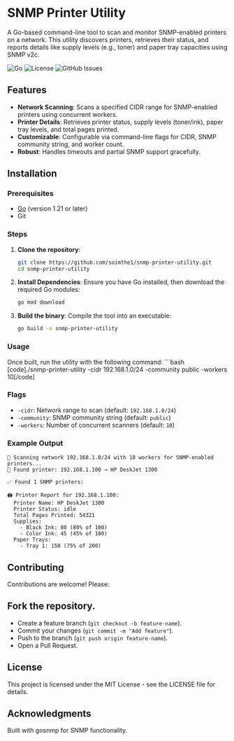 # SNMP Printer Utility

A Go-based command-line tool to scan and monitor SNMP-enabled printers on a network. This utility discovers printers, retrieves their status, and reports details like supply levels (e.g., toner) and paper tray capacities using SNMP v2c.

![Go](https://img.shields.io/badge/Go-1.21-blue.svg)
![License](https://img.shields.io/badge/License-MIT-green.svg)
![GitHub Issues](https://img.shields.io/github/issues/soimthe1/snmp-printer-utility)

## Features

- **Network Scanning**: Scans a specified CIDR range for SNMP-enabled printers using concurrent workers.
- **Printer Details**: Retrieves printer status, supply levels (toner/ink), paper tray levels, and total pages printed.
- **Customizable**: Configurable via command-line flags for CIDR, SNMP community string, and worker count.
- **Robust**: Handles timeouts and partial SNMP support gracefully.

## Installation

### Prerequisites

- [Go](https://golang.org/dl/) (version 1.21 or later)
- Git

### Steps

1. **Clone the repository**:
   ```bash
   git clone https://github.com/soimthe1/snmp-printer-utility.git
   cd snmp-printer-utility
2. **Install Dependencies**: Ensure you have Go installed, then download the required Go modules:
   ```bash
   go mod download
3. **Build the binary**: Compile the tool into an executable:
   ```bash
   go build -o snmp-printer-utility


### Usage
Once built, run the utility with the following command:
    ```bash 
    [code]./snmp-printer-utility -cidr 192.168.1.0/24 -community public -workers 10[/code]

### Flags

- `-cidr`: Network range to scan (default: `192.168.1.0/24`)
- `-community`: SNMP community string (default: `public`)
- `-workers`: Number of concurrent scanners (default: `10`)

### Example Output

```plaintext
🔎 Scanning network 192.168.1.0/24 with 10 workers for SNMP-enabled printers...
🎯 Found printer: 192.168.1.100 → HP DeskJet 1300

✅ Found 1 SNMP printers:

🖨️ Printer Report for 192.168.1.100:
  Printer Name: HP DeskJet 1300
  Printer Status: idle
  Total Pages Printed: 54321
  Supplies:
    - Black Ink: 80 (80% of 100)
    - Color Ink: 45 (45% of 100)
  Paper Trays:
    - Tray 1: 150 (75% of 200)
```

## Contributing
Contributions are welcome! Please:

## Fork the repository.
- Create a feature branch (`git checkout -b feature-name`).
- Commit your changes (`git commit -m "Add feature"`).
- Push to the branch (`git push origin feature-name`).
- Open a Pull Request.


## License
This project is licensed under the MIT License - see the LICENSE file for details.


## Acknowledgments
Built with gosnmp for SNMP functionality.
